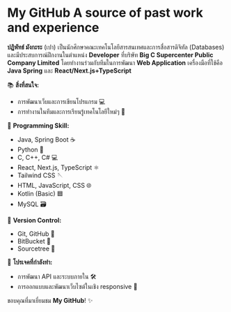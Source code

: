 # My GitHub A source of past work and experience

**ปฏิพัทธ์ มังกะระ** (เปา) เป็นนักศึกษาคณะเทคโนโลยีสารสนเทศและการสื่อสารดิจิทัล (Databases) และมีประสบการณ์ฝึกงานในตำแหน่ง **Developer** ที่บริษัท **Big C Supercenter Public Company Limited** 
โดยทำงานร่วมกับทีมในการพัฒนา **Web Application** เครื่องมือที่ใช้คือ **Java Spring** และ **React/Next.js+TypeScript**

📚 **สิ่งที่สนใจ:**
- การพัฒนาเว็บและการเขียนโปรแกรม 💻
- การทำงานในทีมและการเรียนรู้เทคโนโลยีใหม่ๆ 🌱

🔧 **Programming Skill:**
- Java, Spring Boot ☕️
- Python 🐍
- C, C++, C# 💻
- React, Next.js, TypeScript ⚛️
- Tailwind CSS 🪡
- HTML, JavaScript, CSS 🌐
- Kotlin (Basic) 🟦
- MySQL 🗃️

🔧 **Version Control:**
- Git, GitHub 🐙
- BitBucket 🐳
- Sourcetree 🌳

🚀 **โปรเจคที่กำลังทำ:**
- การพัฒนา API และระบบภายใน 🛠️
- การออกแบบและพัฒนาเว็บไซต์ในเชิง responsive 📱

ขอบคุณที่มาเยี่ยมชม **My GitHub**! ✨
